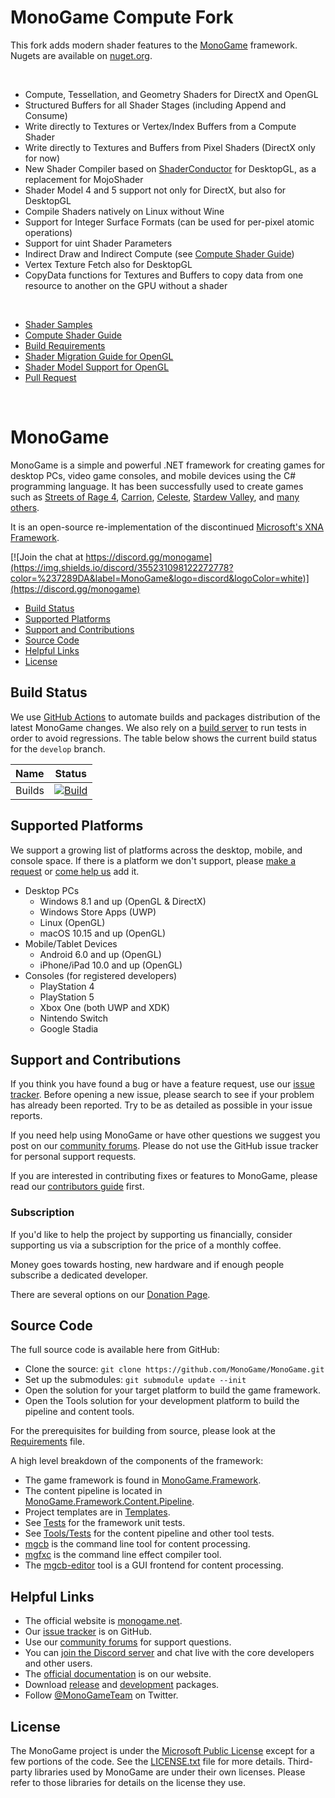 # MonoGame Compute Fork

This fork adds modern shader features to the [MonoGame](https://github.com/MonoGame/MonoGame) framework.<br>
Nugets are available on [nuget.org](https://www.nuget.org/profiles/cpt-max).

<br>

* Compute, Tessellation, and Geometry Shaders for DirectX and OpenGL
* Structured Buffers for all Shader Stages (including Append and Consume)
* Write directly to Textures or Vertex/Index Buffers from a Compute Shader
* Write directly to Textures and Buffers from Pixel Shaders (DirectX only for now)
* New Shader Compiler based on [ShaderConductor](https://github.com/cpt-max/ShaderConductor) for DesktopGL, as a replacement for MojoShader
* Shader Model 4 and 5 support not only for DirectX, but also for DesktopGL
* Compile Shaders natively on Linux without Wine
* Support for Integer Surface Formats (can be used for per-pixel atomic operations)
* Support for uint Shader Parameters
* Indirect Draw and Indirect Compute (see [Compute Shader Guide](https://github.com/cpt-max/Docs/blob/master/MonoGame%20Compute%20Shader%20Guide.md#indirect-drawing))
* Vertex Texture Fetch also for DesktopGL
* CopyData functions for Textures and Buffers to copy data from one resource to another on the GPU without a shader

<br>
  
* [Shader Samples](https://github.com/cpt-max/MonoGame-Shader-Samples/tree/overview)<br>
* [Compute Shader Guide](https://github.com/cpt-max/Docs/blob/master/MonoGame%20Compute%20Shader%20Guide.md)<br>
* [Build Requirements](https://github.com/cpt-max/Docs/blob/master/Build%20Requirements.md)<br>
* [Shader Migration Guide for OpenGL](https://github.com/cpt-max/Docs/blob/master/Migrating%20shaders%20to%20ShaderConductor.md)<br>
* [Shader Model Support for OpenGL](https://github.com/cpt-max/Docs/blob/master/Shader%20models%20for%20OpenGL.md)<br>
* [Pull Request](https://github.com/MonoGame/MonoGame/pull/7533)<br>

<br>

# MonoGame

MonoGame is a simple and powerful .NET framework for creating games for desktop PCs, video game consoles, and mobile devices using the C# programming language. It has been successfully used to create games such as [Streets of Rage 4](https://store.steampowered.com/app/985890/Streets_of_Rage_4/), [Carrion](https://store.steampowered.com/app/953490/CARRION/), [Celeste](https://store.steampowered.com/app/504230/Celeste/), [Stardew Valley](https://store.steampowered.com/app/413150/Stardew_Valley/), and [many others](https://monogame.net/showcase/).

It is an open-source re-implementation of the discontinued [Microsoft's XNA Framework](https://msdn.microsoft.com/en-us/library/bb200104.aspx).

[![Join the chat at https://discord.gg/monogame](https://img.shields.io/discord/355231098122272778?color=%237289DA&label=MonoGame&logo=discord&logoColor=white)](https://discord.gg/monogame)

* [Build Status](#build-status)
* [Supported Platforms](#supported-platforms)
* [Support and Contributions](#support-and-contributions)
* [Source Code](#source-code)
* [Helpful Links](#helpful-links)
* [License](#license)

## Build Status

We use [GitHub Actions](https://github.com/MonoGame/MonoGame/actions) to automate builds and packages distribution of the latest MonoGame changes. We also rely on a [build server](http://teamcity.monogame.net/?guest=1) to run tests in order to avoid regressions. The table below shows the current build status for the ```develop``` branch.

| Name | Status |
|:---- | ------ |
| Builds | [![Build](https://github.com/MonoGame/MonoGame/actions/workflows/main.yml/badge.svg?branch=develop)](https://github.com/MonoGame/MonoGame/actions/workflows/main.yml) |

## Supported Platforms

We support a growing list of platforms across the desktop, mobile, and console space. If there is a platform we don't support, please [make a request](https://github.com/MonoGame/MonoGame/issues) or [come help us](CONTRIBUTING.md) add it.

* Desktop PCs
  * Windows 8.1 and up (OpenGL & DirectX)
  * Windows Store Apps (UWP)
  * Linux (OpenGL)
  * macOS 10.15 and up (OpenGL)
* Mobile/Tablet Devices
  * Android 6.0 and up (OpenGL)
  * iPhone/iPad 10.0 and up (OpenGL)
* Consoles (for registered developers)
  * PlayStation 4
  * PlayStation 5
  * Xbox One (both UWP and XDK)
  * Nintendo Switch
  * Google Stadia

## Support and Contributions

If you think you have found a bug or have a feature request, use our [issue tracker](https://github.com/MonoGame/MonoGame/issues). Before opening a new issue, please search to see if your problem has already been reported. Try to be as detailed as possible in your issue reports.

If you need help using MonoGame or have other questions we suggest you post on our [community forums](http://community.monogame.net). Please do not use the GitHub issue tracker for personal support requests.

If you are interested in contributing fixes or features to MonoGame, please read our [contributors guide](CONTRIBUTING.md) first.

### Subscription

If you'd like to help the project by supporting us financially, consider supporting us via a subscription for the price of a monthly coffee.

Money goes towards hosting, new hardware and if enough people subscribe a dedicated developer.

There are several options on our [Donation Page](https://monogame.net/donate/).

## Source Code

The full source code is available here from GitHub:

* Clone the source: `git clone https://github.com/MonoGame/MonoGame.git`
* Set up the submodules: `git submodule update --init`
* Open the solution for your target platform to build the game framework.
* Open the Tools solution for your development platform to build the pipeline and content tools.

For the prerequisites for building from source, please look at the [Requirements](REQUIREMENTS.md) file.

A high level breakdown of the components of the framework:

* The game framework is found in [MonoGame.Framework](MonoGame.Framework).
* The content pipeline is located in [MonoGame.Framework.Content.Pipeline](MonoGame.Framework.Content.Pipeline).
* Project templates are in [Templates](Templates).
* See [Tests](Tests) for the framework unit tests.
* See [Tools/Tests](Tools/MonoGame.Tools.Tests) for the content pipeline and other tool tests.
* [mgcb](Tools/MonoGame.Content.Builder) is the command line tool for content processing.
* [mgfxc](Tools/MonoGame.Effect.Compiler) is the command line effect compiler tool.
* The [mgcb-editor](Tools/MonoGame.Content.Builder.Editor) tool is a GUI frontend for content processing.

## Helpful Links

* The official website is [monogame.net](http://www.monogame.net).
* Our [issue tracker](https://github.com/MonoGame/MonoGame/issues) is on GitHub.
* Use our [community forums](http://community.monogame.net/) for support questions.
* You can [join the Discord server](https://discord.gg/monogame) and chat live with the core developers and other users.
* The [official documentation](https://monogame.net/articles/index.html) is on our website.
* Download [release](https://github.com/MonoGame/MonoGame/releases) and [development](https://github.com/orgs/MonoGame/packages) packages.
* Follow [@MonoGameTeam](https://twitter.com/monogameteam) on Twitter.

## License

The MonoGame project is under the [Microsoft Public License](https://opensource.org/licenses/MS-PL) except for a few portions of the code. See the [LICENSE.txt](LICENSE.txt) file for more details. Third-party libraries used by MonoGame are under their own licenses. Please refer to those libraries for details on the license they use.
